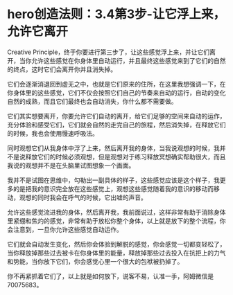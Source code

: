 # hero创造法则：3.4第3步-让它浮上来，允许它离开

Creative Principle，终于你要进行第三步了，让这些感觉浮上来，并让它们离开，当你允许这些感觉在你身体里自动运行，并且最终这些感觉来到了它们的自然的终点，这时它们会离开你并且消失掉。

它们会逐渐消退回到虚无之中，也就是它们原来的住所，在这里我想强调一下，在你身体里的这些感觉，它们不仅会按照它们自己的节奏来自动的运行，自动的变化 自然的成熟，而且它们最终也会自动消失，你什么都不需要做。

它们其实想要离开，你要允许它们自动的离开，给它们足够的空间来自动的运作，充分体验和感受它们，它们就会自然的走完自己的旅程，然后消失掉，在释放它们的时候，我也会使用慢速呼吸法。

同时观想它们从我身体中浮了上来，然后离开我的身体，当我说观想的时候，我并不是说释放它们的时候必须观想，但是观想对于练习释放冥想确实帮助很大，而且我说的观想并不是在头脑里试图想象一个画面。

我并不是试图在思维中，勾勒出一副具体的样子，这些感觉应该是这个样子，我更多的是把我的意识完全放在这些感觉上，观想这些感觉随着我的意识的移动而移动，观想的同时我会在呼气的时候，它出嘘的声音。

允许这些感觉流进我的身体，然后离开我，我前面说过，这样非常有助于消除身体里紧绷和焦灼的感觉，非常有助于放松你整个身体，以上就是放下的整个流程，你会注意到，一旦你允许这些感觉自动运作。

它们就会自动发生变化，然后你会体验到解脱的感觉，你会感觉一切都变轻松了，当你释放掉那些过去被卡在你身体里的能量，释放掉那些过去投入在抗拒上的力气和势能，当你放下它们，你会感觉心里一个很大的包袱被扔掉了。

你不再紧抓着它们了，以上就是如何放下，说客不易，认准一手，阿姆微信是70075683。